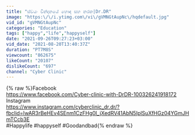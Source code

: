 ```yaml
---
title: "ස්වයං වින්දනයේ හොඳ සහ නරක|Dr.DR"
image: "https:\/\/i.ytimg.com\/vi\/gVMNGtAupNc\/hqdefault.jpg"
vid_id: "gVMNGtAupNc"
categories: "Education"
tags: ["happy","life","happyself"]
date: "2021-09-26T09:27:23+03:00"
vid_date: "2021-08-20T13:40:37Z"
duration: "PT7M8S"
viewcount: "862675"
likeCount: "20107"
dislikeCount: "697"
channel: "Cyber Clinic"
---
```

{% raw %}Facebook<br /><a rel="nofollow" target="blank" href="https://www.facebook.com/Cyber-clinic-with-DrDR-100326241918172">https://www.facebook.com/Cyber-clinic-with-DrDR-100326241918172</a><br />Instagram <br /><a rel="nofollow" target="blank" href="https://www.instagram.com/cyberclinic_dr.dr/?fbclid=IwAR3rBeHEv4SEnm1CzFHg0I_jXedRV41AbN5IplSuXfHGz04YGmJHmTCcb3E">https://www.instagram.com/cyberclinic_dr.dr/?fbclid=IwAR3rBeHEv4SEnm1CzFHg0I_jXedRV41AbN5IplSuXfHGz04YGmJHmTCcb3E</a><br />#Happylife #happyself #Goodandbad{% endraw %}
